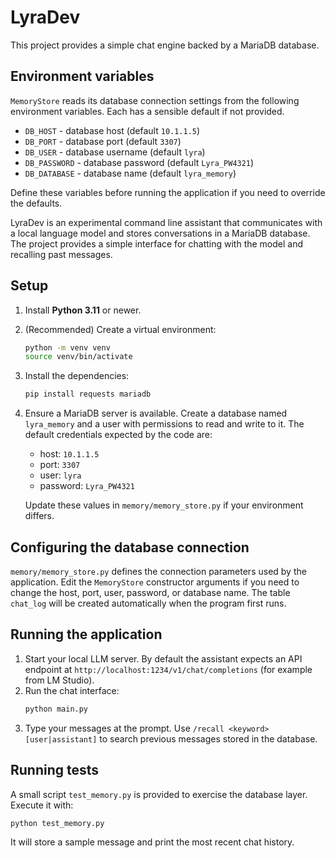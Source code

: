 # LyraDev


This project provides a simple chat engine backed by a MariaDB database.

## Environment variables

`MemoryStore` reads its database connection settings from the following
environment variables. Each has a sensible default if not provided.

- `DB_HOST` - database host (default `10.1.1.5`)
- `DB_PORT` - database port (default `3307`)
- `DB_USER` - database username (default `lyra`)
- `DB_PASSWORD` - database password (default `Lyra_PW4321`)
- `DB_DATABASE` - database name (default `lyra_memory`)

Define these variables before running the application if you need to override
the defaults.

LyraDev is an experimental command line assistant that communicates with a local
language model and stores conversations in a MariaDB database. The project
provides a simple interface for chatting with the model and recalling past
messages.

## Setup

1. Install **Python 3.11** or newer.
2. (Recommended) Create a virtual environment:
   ```bash
   python -m venv venv
   source venv/bin/activate
   ```
3. Install the dependencies:
   ```bash
   pip install requests mariadb
   ```
4. Ensure a MariaDB server is available. Create a database named
   `lyra_memory` and a user with permissions to read and write to it. The
   default credentials expected by the code are:
   - host: `10.1.1.5`
   - port: `3307`
   - user: `lyra`
   - password: `Lyra_PW4321`

   Update these values in `memory/memory_store.py` if your environment differs.

## Configuring the database connection

`memory/memory_store.py` defines the connection parameters used by the
application. Edit the `MemoryStore` constructor arguments if you need to
change the host, port, user, password, or database name. The table
`chat_log` will be created automatically when the program first runs.

## Running the application

1. Start your local LLM server. By default the assistant expects an API
   endpoint at `http://localhost:1234/v1/chat/completions` (for example from
   LM Studio).
2. Run the chat interface:
   ```bash
   python main.py
   ```
3. Type your messages at the prompt. Use `/recall <keyword> [user|assistant]`
   to search previous messages stored in the database.

## Running tests

A small script `test_memory.py` is provided to exercise the database layer.
Execute it with:
```bash
python test_memory.py
```
It will store a sample message and print the most recent chat history.

